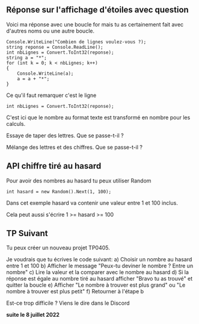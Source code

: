 ## Réponse sur l'affichage d'étoiles avec question

Voici ma réponse avec une boucle for mais tu as certainement fait avec d'autres noms ou une autre boucle.

```
Console.WriteLine("Combien de lignes voulez-vous ?);
string reponse = Console.ReadLine();
int nbLignes = Convert.ToInt32(reponse);
string a = "*";
for (int k = 0; k < nbLignes; k++)
{
    Console.WriteLine(a);
    a = a + "*";
}
```

Ce qu'il faut remarquer c'est le ligne

```
int nbLignes = Convert.ToInt32(reponse);
```

C'est ici que le nombre au format texte est transformé en nombre pour les calculs.

Essaye de taper des lettres. Que se passe-t-il ?

Mélange des lettres et des chiffres. Que se passe-t-il ?


## API chiffre tiré au hasard

Pour avoir des nombres au hasard tu peux utiliser Random

```
int hasard = new Random().Next(1, 100);
```

Dans cet exemple hasard va contenir une valeur entre 1 et 100 inclus.

Cela peut aussi s'écrire 1 >= hasard >= 100


## TP Suivant

Tu peux créer un nouveau projet TP0405.

Je voudrais que tu écrives le code suivant:
a) Choisir un nombre au hasard entre 1 et 100
b) Afficher le message "Peux-tu deviner le nombre ? Entre un nombre"
c) Lire la valeur et la comparer avec le nombre au hasard
d) Si la réponse est égale au nombre tiré au hasard afficher "Bravo tu as trouvé" et quitter la boucle
e) Afficher "Le nombre à trouver est plus grand" ou "Le nombre à trouver est plus petit"
f) Retourner à l'étape b

Est-ce trop difficile ? Viens le dire dans le Discord

**suite le 8 juillet 2022**